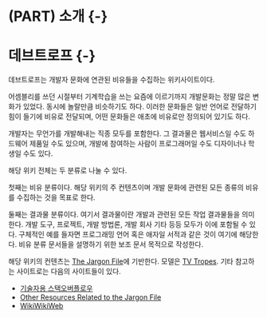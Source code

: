 # (PART) 소개 {-}

# 데브트로프 {-}

데브트로프는 개발자 문화에 연관된 비유들을 수집하는 위키사이트이다.

어셈블리를 쓰던 시절부터 기계학습을 쓰는 요즘에 이르기까지 개발문화는 정말 많은 변화가 있었다. 동시에 놀랄만큼 비슷하기도 하다. 이러한 문화들은 일반 언어로 전달하기 힘이 들기에 비유로 전달되며, 어떤 문화들은 애초에 비유로만 정의되어 있기도 하다.

개발자는 무언가를 개발해내는 직종 모두를 포함한다. 그 결과물은 웹서비스일 수도 하드웨어 제품일 수도 있으며, 개발에 참여하는 사람이 프로그래머일 수도 디자이너나 학생일 수도 있다.

해당 위키 전체는 두 분류로 나눌 수 있다.

첫째는 비유 분류이다. 해당 위키의 주 컨텐츠이며 개발 문화에 관련된 모든 종류의 비유를 수집하는 것을 목표로 한다.

둘째는 결과물 분류이다. 여기서 결과물이란 개발과 관련된 모든 작업 결과물들을 의미한다. 개발 도구, 프로젝트, 개발 방법론, 개발 회사 기타 등등 모두가 이에 포함될 수 있다. 구체적인 예를 들자면 프로그래밍 언어 혹은 애자일 서적과 같은 것이 여기에 해당한다. 비유 분류 문서들을 설명하기 위한 보조 문서 목적으로 작성한다.

해당 위키의 컨텐츠는 [The Jargon File](http://catb.org/jargon/html/)에 기반한다. 모델은 [TV Tropes](http://tvtropes.org/). 기타 참고하는 사이트로는 다음의 사이트들이 있다.

* [기술자용 스택오버플로우](http://softwareengineering.stackexchange.com/questions/tagged/history)
* [Other Resources Related to the Jargon File](http://catb.org/jargon/related.html)
* [WikiWikiWeb](#WikiWikiWeb)

